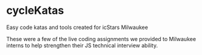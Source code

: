 # cycleKatas
Easy code katas and tools created for icStars Milwaukee

These were a few of the live coding assignments we provided to Milwaukee interns to help strengthen their JS technical interview ability.
